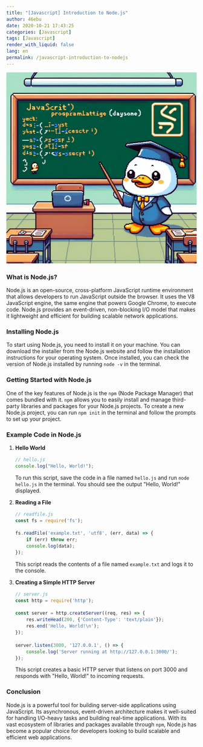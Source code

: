 ```yaml
---
title: "[Javascript] Introduction to Node.js"
author: 46ebu
date: 2020-10-21 17:43:25 
categories: [Javascript]
tags: [Javascript]
render_with_liquid: false
lang: en
permalink: /javascript-introduction-to-nodejs
---
```


![Intro](/assets/img/post/javascript.png)
### What is Node.js?

Node.js is an open-source, cross-platform JavaScript runtime environment that allows developers to run JavaScript outside the browser. It uses the V8 JavaScript engine, the same engine that powers Google Chrome, to execute code. Node.js provides an event-driven, non-blocking I/O model that makes it lightweight and efficient for building scalable network applications.

### Installing Node.js

To start using Node.js, you need to install it on your machine. You can download the installer from the Node.js website and follow the installation instructions for your operating system. Once installed, you can check the version of Node.js installed by running `node -v` in the terminal.

### Getting Started with Node.js

One of the key features of Node.js is the `npm` (Node Package Manager) that comes bundled with it. `npm` allows you to easily install and manage third-party libraries and packages for your Node.js projects. To create a new Node.js project, you can run `npm init` in the terminal and follow the prompts to set up your project.

### Example Code in Node.js

1. **Hello World**
   
   ```javascript
   // hello.js
   console.log("Hello, World!");
   ```
   
   To run this script, save the code in a file named `hello.js` and run `node hello.js` in the terminal. You should see the output "Hello, World!" displayed.

2. **Reading a File**
   
   ```javascript
   // readfile.js
   const fs = require('fs');
   
   fs.readFile('example.txt', 'utf8', (err, data) => {
       if (err) throw err;
       console.log(data);
   });
   ```

   This script reads the contents of a file named `example.txt` and logs it to the console.

3. **Creating a Simple HTTP Server**
   
   ```javascript
   // server.js
   const http = require('http');
   
   const server = http.createServer((req, res) => {
       res.writeHead(200, {'Content-Type': 'text/plain'});
       res.end('Hello, World!\n');
   });
   
   server.listen(3000, '127.0.0.1', () => {
       console.log('Server running at http://127.0.0.1:3000/');
   });
   ```

   This script creates a basic HTTP server that listens on port 3000 and responds with "Hello, World!" to incoming requests.

### Conclusion

Node.js is a powerful tool for building server-side applications using JavaScript. Its asynchronous, event-driven architecture makes it well-suited for handling I/O-heavy tasks and building real-time applications. With its vast ecosystem of libraries and packages available through `npm`, Node.js has become a popular choice for developers looking to build scalable and efficient web applications.